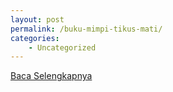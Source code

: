 ```yaml
---
layout: post
permalink: /buku-mimpi-tikus-mati/
categories:
    - Uncategorized
---
```


[Baca Selengkapnya](/01)